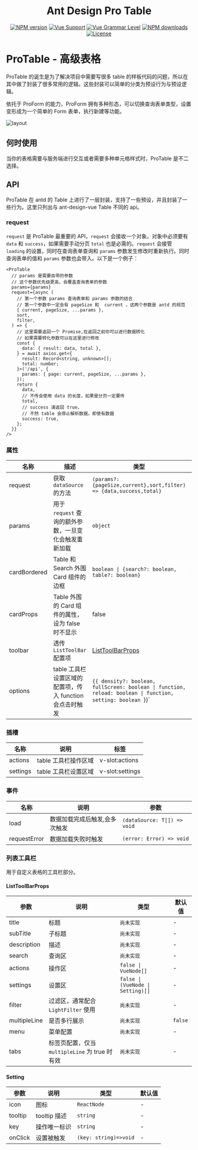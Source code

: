 <h1 align="center">
Ant Design Pro Table
</h1>

<div align="center">

[![NPM version](https://img.shields.io/npm/v/@ant-design-vue/pro-table/latest?style=flat)](https://npmjs.org/package/@ant-design-vue/pro-table) [![Vue Support](https://img.shields.io/badge/support-Vue3-green?style=flat)](./package.json) [![Vue Grammar Level](https://img.shields.io/badge/full-Composition%20API-blue?style=flat)](https://v3.vuejs.org/guide/composition-api-introduction.html) [![NPM downloads](http://img.shields.io/npm/dm/@ant-design-vue/pro-table.svg?style=flat)](https://npmjs.org/package/@ant-design-vue/pro-table) [![License](https://img.shields.io/github/license/vueComponent/pro-components)](./LICENSE)

</div>

# ProTable - 高级表格

ProTable 的诞生是为了解决项目中需要写很多 table 的样板代码的问题，所以在其中做了封装了很多常用的逻辑。这些封装可以简单的分类为预设行为与预设逻辑。

依托于 ProForm 的能力，ProForm 拥有多种形态，可以切换查询表单类型，设置变形成为一个简单的 Form 表单，执行新建等功能。

![layout
](https://gw.alipayobjects.com/zos/antfincdn/Hw%26ryTueTW/bianzu%2525204.png)

## 何时使用

当你的表格需要与服务端进行交互或者需要多种单元格样式时，ProTable 是不二选择。

## API

ProTable 在 antd 的 Table 上进行了一层封装，支持了一些预设，并且封装了一些行为。这里只列出与 ant-design-vue Table 不同的 api。

### request

`request` 是 ProTable 最重要的 API，`request` 会接收一个对象。对象中必须要有 `data` 和 `success`，如果需要手动分页 `total` 也是必需的。`request` 会接管 `loading` 的设置，同时在查询表单查询和 `params` 参数发生修改时重新执行。同时 查询表单的值和 `params` 参数也会带入。以下是一个例子：

```tsx | pure
<ProTable
  // params 是需要自带的参数
  // 这个参数优先级更高，会覆盖查询表单的参数
  params={params}
  request={async (
    // 第一个参数 params 查询表单和 params 参数的结合
    // 第一个参数中一定会有 pageSize 和  current ，这两个参数是 antd 的规范
    { current, pageSize, ...params },
    sort,
    filter,
  ) => {
    // 这里需要返回一个 Promise,在返回之前你可以进行数据转化
    // 如果需要转化参数可以在这里进行修改
    const {
      data: { result: data, total },
    } = await axios.get<{
      result: Record<string, unknown>[];
      total: number;
    }>('/api', {
      params: { page: current, pageSize, ...params },
    });
    return {
      data,
      // 不传会使用 data 的长度，如果是分页一定要传
      total,
      // success 请返回 true，
      // 不然 table 会停止解析数据，即使有数据
      success: true,
    };
  }}
/>
```

### 属性

| 名称 | 描述 | 类型 | 默认值 |
| --- | --- | --- | --- |
| request | 获取 `dataSource` 的方法 | `(params?: {pageSize,current},sort,filter) => {data,success,total}` | - |
| params | 用于 `request` 查询的额外参数，一旦变化会触发重新加载 | `object` | - |
| cardBordered | Table 和 Search 外围 Card 组件的边框 | `boolean \| {search?: boolean, table?: boolean}` | false |
| cardProps | Table 外围的 Card 组件的属性，设为 false 时不显示 | false |  |
| toolbar | 透传 `ListToolBar` 配置项 | [ListToolBarProps](#listtoolbarprops) | - |
| options | table 工具栏设置区域的配置项，传入 function 会点击时触发 | `{{ density?: boolean, fullScreen: boolean \| function, reload: boolean \| function, setting: boolean `}}` | `{ fullScreen: false, reload: true, setting: true }` |

### 插槽

| 名称     | 说明                 | 标签            |
| -------- | -------------------- | --------------- |
| actions  | table 工具栏操作区域 | v-slot:actions  |
| settings | table 工具栏设置区域 | v-slot:settings |

### 事件

| 名称 | 说明 | 参数 |
| --- | --- | --- |
| load | 数据加载完成后触发,会多次触发 | `(dataSource: T[]) => void` |
| requestError | 数据加载失败时触发 | `(error: Error) => void` |

### 列表工具栏

用于自定义表格的工具栏部分。

#### ListToolBarProps

| 参数 | 说明 | 类型 | 默认值 |
| --- | --- | --- | --- |
| title | 标题 | `尚未实现` | - |
| subTitle | 子标题 | `尚未实现` | - |
| description | 描述 | `尚未实现` | - |
| search | 查询区 | `尚未实现` | - |
| actions | 操作区 | `false \| VueNode[]` | - |
| settings | 设置区 | `false \| (VueNode \| Setting)[]` | - |
| filter | 过滤区，通常配合 `LightFilter` 使用 | `尚未实现` | - |
| multipleLine | 是否多行展示 | `尚未实现` | `false` |
| menu | 菜单配置 | `尚未实现` | - |
| tabs | 标签页配置，仅当 `multipleLine` 为 true 时有效 | `尚未实现` | - |

#### Setting

| 参数    | 说明         | 类型                  | 默认值 |
| ------- | ------------ | --------------------- | ------ |
| icon    | 图标         | `ReactNode`           | -      |
| tooltip | tooltip 描述 | `string`              | -      |
| key     | 操作唯一标识 | `string`              | -      |
| onClick | 设置被触发   | `(key: string)=>void` | -      |
